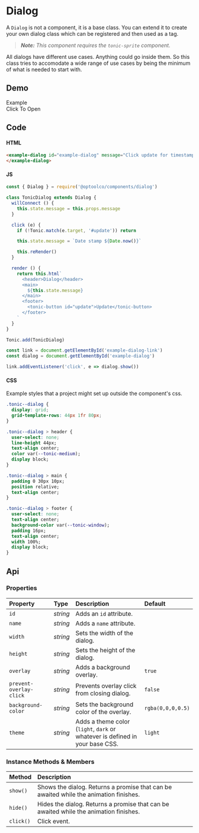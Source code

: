 # Dialog
A `Dialog` is not a component, it is a base class. You can extend it to create
your own dialog class which can be registered and then used as a tag.

> *__Note:__ This component requires the `tonic-sprite` component.*

All dialogs have different use cases. Anything could go inside them. So this
class tries to accomodate a wide range of use cases by being the minimum of
what is needed to start with.

## Demo

<example-dialog
  id="example-dialog"
  message="Click update for timestamp"
  width="350px"
  height="260px">
</example-dialog>

<div class="example">
  <div class="header">Example</div>
  <div class="content">
    <tonic-button
      id="example-dialog-link">
      Click To Open
    </tonic-button>
  </div>
</div>

## Code

#### HTML
```html
<example-dialog id="example-dialog" message="Click update for timestamp">
</example-dialog>
```

#### JS
```js
const { Dialog } = require('@optoolco/components/dialog')

class TonicDialog extends Dialog {
  willConnect () {
    this.state.message = this.props.message
  }

  click (e) {
    if (!Tonic.match(e.target, '#update')) return

    this.state.message = `Date stamp ${Date.now()}`

    this.reRender()
  }

  render () {
    return this.html`
      <header>Dialog</header>
      <main>
        ${this.state.message}
      </main>
      <footer>
        <tonic-button id="update">Update</tonic-button>
      </footer>
    `
  }
}

Tonic.add(TonicDialog)

const link = document.getElementById('example-dialog-link')
const dialog = document.getElementById('example-dialog')

link.addEventListener('click', e => dialog.show())
```

#### CSS

Example styles that a project might set up outside the component's css.

```css
.tonic--dialog {
  display: grid;
  grid-template-rows: 44px 1fr 80px;
}

.tonic--dialog > header {
  user-select: none;
  line-height 44px;
  text-align center;
  color var(--tonic-medium);
  display block;
}

.tonic--dialog > main {
  padding 0 30px 10px;
  position relative;
  text-align center;
}

.tonic--dialog > footer {
  user-select: none;
  text-align center;
  background-color var(--tonic-window);
  padding 16px;
  text-align center;
  width 100%;
  display block;
}
```

## Api

### Properties

| Property | Type | Description | Default |
| :--- | :--- | :--- | :--- |
| `id` | *string* | Adds an `id` attribute. |  |
| `name` | *string* | Adds a `name` attribute. |  |
| `width` | *string* | Sets the width of the dialog. |  |
| `height` | *string* | Sets the height of the dialog. |  |
| `overlay` | *string* | Adds a background overlay. | `true` |
| `prevent-overlay-click` | *string* | Prevents overlay click from closing dialog. | `false` |
| `background-color` | *string* | Sets the background color of the overlay. | `rgba(0,0,0,0.5)` |
| `theme` | *string* | Adds a theme color (`light`, `dark` or whatever is defined in your base CSS. | `light` |

### Instance Methods & Members

| Method | Description |
| :--- | :--- |
| `show()` | Shows the dialog. Returns a promise that can be awaited while the animation finishes. |
| `hide()` | Hides the dialog. Returns a promise that can be awaited while the animation finishes. |
| `click()` | Click event. |
